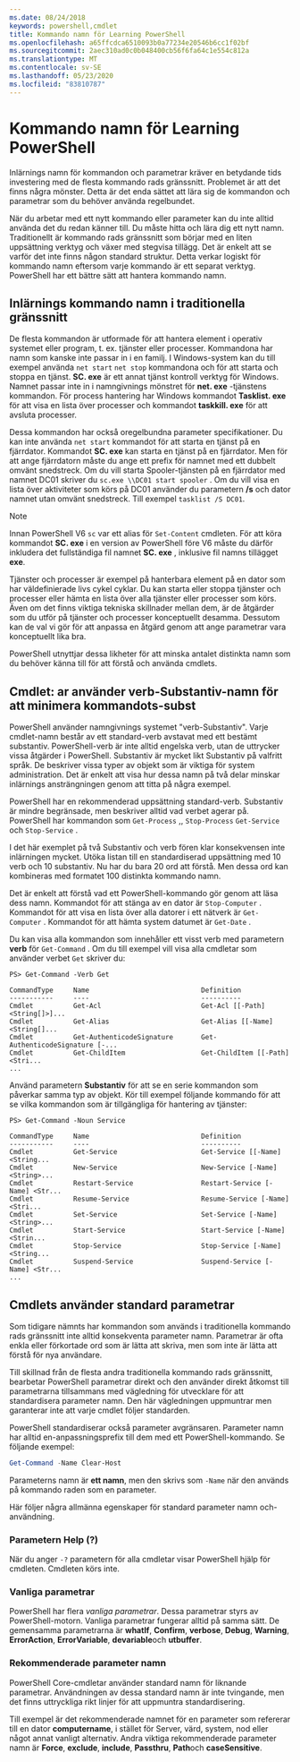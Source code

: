 ```yaml
---
ms.date: 08/24/2018
keywords: powershell,cmdlet
title: Kommando namn för Learning PowerShell
ms.openlocfilehash: a65ffcdca6510093b0a77234e20546b6cc1f02bf
ms.sourcegitcommit: 2aec310ad0c0b048400cb56f6fa64c1e554c812a
ms.translationtype: MT
ms.contentlocale: sv-SE
ms.lasthandoff: 05/23/2020
ms.locfileid: "83810787"
---
```

# <a name="learning-powershell-command-names"></a>Kommando namn för Learning PowerShell

Inlärnings namn för kommandon och parametrar kräver en betydande tids investering med de flesta kommando rads gränssnitt. Problemet är att det finns några mönster. Detta är det enda sättet att lära sig de kommandon och parametrar som du behöver använda regelbundet.

När du arbetar med ett nytt kommando eller parameter kan du inte alltid använda det du redan känner till. Du måste hitta och lära dig ett nytt namn. Traditionellt är kommando rads gränssnitt som börjar med en liten uppsättning verktyg och växer med stegvisa tillägg. Det är enkelt att se varför det inte finns någon standard struktur.
Detta verkar logiskt för kommando namn eftersom varje kommando är ett separat verktyg. PowerShell har ett bättre sätt att hantera kommando namn.

## <a name="learning-command-names-in-traditional-shells"></a>Inlärnings kommando namn i traditionella gränssnitt

De flesta kommandon är utformade för att hantera element i operativ systemet eller program, t. ex. tjänster eller processer. Kommandona har namn som kanske inte passar in i en familj. I Windows-system kan du till exempel använda `net start` `net stop` kommandona och för att starta och stoppa en tjänst. **SC. exe** är ett annat tjänst kontroll verktyg för Windows. Namnet passar inte in i namngivnings mönstret för **net. exe** -tjänstens kommandon. För process hantering har Windows kommandot **Tasklist. exe** för att visa en lista över processer och kommandot **taskkill. exe** för att avsluta processer.

Dessa kommandon har också oregelbundna parameter specifikationer. Du kan inte använda `net start` kommandot för att starta en tjänst på en fjärrdator. Kommandot **SC. exe** kan starta en tjänst på en fjärrdator. Men för att ange fjärrdatorn måste du ange ett prefix för namnet med ett dubbelt omvänt snedstreck. Om du vill starta Spooler-tjänsten på en fjärrdator med namnet DC01 skriver du `sc.exe \\DC01 start spooler` .
Om du vill visa en lista över aktiviteter som körs på DC01 använder du parametern **/s** och dator namnet utan omvänt snedstreck. Till exempel `tasklist /S DC01`.

> [!NOTE]
> Innan PowerShell V6 `sc` var ett alias för `Set-Content` cmdleten. För att köra kommandot **SC. exe** i en version av PowerShell före V6 måste du därför inkludera det fullständiga fil namnet **SC. exe** , inklusive fil namns tillägget **exe**.

Tjänster och processer är exempel på hanterbara element på en dator som har väldefinierade livs cykel cyklar. Du kan starta eller stoppa tjänster och processer eller hämta en lista över alla tjänster eller processer som körs. Även om det finns viktiga tekniska skillnader mellan dem, är de åtgärder som du utför på tjänster och processer konceptuellt desamma. Dessutom kan de val vi gör för att anpassa en åtgärd genom att ange parametrar vara konceptuellt lika bra.

PowerShell utnyttjar dessa likheter för att minska antalet distinkta namn som du behöver känna till för att förstå och använda cmdlets.

## <a name="cmdlets-use-verb-noun-names-to-reduce-command-memorization"></a>Cmdlet: ar använder verb-Substantiv-namn för att minimera kommandots-subst

PowerShell använder namngivnings systemet "verb-Substantiv". Varje cmdlet-namn består av ett standard-verb avstavat med ett bestämt substantiv. PowerShell-verb är inte alltid engelska verb, utan de uttrycker vissa åtgärder i PowerShell. Substantiv är mycket likt Substantiv på valfritt språk. De beskriver vissa typer av objekt som är viktiga för system administration. Det är enkelt att visa hur dessa namn på två delar minskar inlärnings ansträngningen genom att titta på några exempel.

PowerShell har en rekommenderad uppsättning standard-verb. Substantiv är mindre begränsade, men beskriver alltid vad verbet agerar på. PowerShell har kommandon som `Get-Process` ,, `Stop-Process` `Get-Service` och `Stop-Service` .

I det här exemplet på två Substantiv och verb fören klar konsekvensen inte inlärningen mycket. Utöka listan till en standardiserad uppsättning med 10 verb och 10 substantiv. Nu har du bara 20 ord att förstå.
Men dessa ord kan kombineras med formatet 100 distinkta kommando namn.

Det är enkelt att förstå vad ett PowerShell-kommando gör genom att läsa dess namn. Kommandot för att stänga av en dator är `Stop-Computer` . Kommandot för att visa en lista över alla datorer i ett nätverk är `Get-Computer` . Kommandot för att hämta system datumet är `Get-Date` .

Du kan visa alla kommandon som innehåller ett visst verb med parametern **verb** för `Get-Command` . Om du till exempel vill visa alla cmdletar som använder verbet `Get` skriver du:

```
PS> Get-Command -Verb Get

CommandType     Name                            Definition
-----------     ----                            ----------
Cmdlet          Get-Acl                         Get-Acl [[-Path] <String[]>]...
Cmdlet          Get-Alias                       Get-Alias [[-Name] <String[]...
Cmdlet          Get-AuthenticodeSignature       Get-AuthenticodeSignature [-...
Cmdlet          Get-ChildItem                   Get-ChildItem [[-Path] <Stri...
...
```

Använd parametern **Substantiv** för att se en serie kommandon som påverkar samma typ av objekt. Kör till exempel följande kommando för att se vilka kommandon som är tillgängliga för hantering av tjänster:

```
PS> Get-Command -Noun Service

CommandType     Name                            Definition
-----------     ----                            ----------
Cmdlet          Get-Service                     Get-Service [[-Name] <String...
Cmdlet          New-Service                     New-Service [-Name] <String>...
Cmdlet          Restart-Service                 Restart-Service [-Name] <Str...
Cmdlet          Resume-Service                  Resume-Service [-Name] <Stri...
Cmdlet          Set-Service                     Set-Service [-Name] <String>...
Cmdlet          Start-Service                   Start-Service [-Name] <Strin...
Cmdlet          Stop-Service                    Stop-Service [-Name] <String...
Cmdlet          Suspend-Service                 Suspend-Service [-Name] <Str...
...
```

## <a name="cmdlets-use-standard-parameters"></a>Cmdlets använder standard parametrar

Som tidigare nämnts har kommandon som används i traditionella kommando rads gränssnitt inte alltid konsekventa parameter namn. Parametrar är ofta enkla eller förkortade ord som är lätta att skriva, men som inte är lätta att förstå för nya användare.

Till skillnad från de flesta andra traditionella kommando rads gränssnitt, bearbetar PowerShell parametrar direkt och den använder direkt åtkomst till parametrarna tillsammans med vägledning för utvecklare för att standardisera parameter namn. Den här vägledningen uppmuntrar men garanterar inte att varje cmdlet följer standarden.

PowerShell standardiserar också parameter avgränsaren. Parameter namn har alltid en-anpassningsprefix till dem med ett PowerShell-kommando. Se följande exempel:

```powershell
Get-Command -Name Clear-Host
```

Parameterns namn är **ett namn**, men den skrivs som `-Name` när den används på kommando raden som en parameter.

Här följer några allmänna egenskaper för standard parameter namn och-användning.

### <a name="the-help-parameter-"></a>Parametern Help (?)

När du anger `-?` parametern för alla cmdletar visar PowerShell hjälp för cmdleten.
Cmdleten körs inte.

### <a name="common-parameters"></a>Vanliga parametrar

PowerShell har flera *vanliga parametrar*. Dessa parametrar styrs av PowerShell-motorn. Vanliga parametrar fungerar alltid på samma sätt. De gemensamma parametrarna är **whatIf**, **Confirm**, **verbose**, **Debug**, **Warning**, **ErrorAction**, **ErrorVariable**, **devariable**och **utbuffer**.

### <a name="recommended-parameter-names"></a>Rekommenderade parameter namn

PowerShell Core-cmdletar använder standard namn för liknande parametrar. Användningen av dessa standard namn är inte tvingande, men det finns uttryckliga rikt linjer för att uppmuntra standardisering.

Till exempel är det rekommenderade namnet för en parameter som refererar till en dator **computername**, i stället för Server, värd, system, nod eller något annat vanligt alternativ. Andra viktiga rekommenderade parameter namn är **Force**, **exclude**, **include**, **Passthru**, **Path**och **caseSensitive**.
